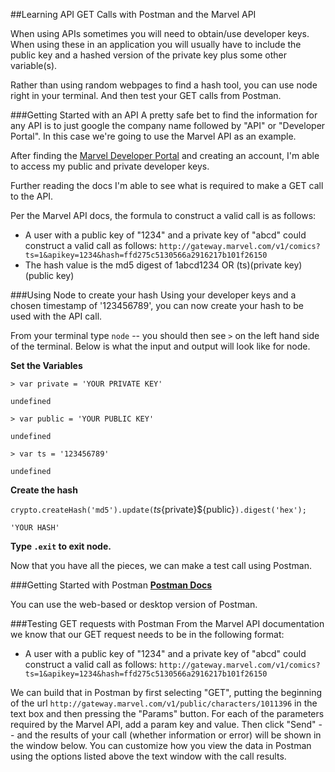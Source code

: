 ##Learning API GET Calls with Postman and the Marvel API

When using APIs sometimes you will need to obtain/use developer keys. When using these in an application you will usually have to include the public key and a hashed version of the private key plus some other variable(s).

Rather than using random webpages to find a hash tool, you can use node right in your terminal. And then test your GET calls from Postman.

###Getting Started with an API
A pretty safe bet to find the information for any API is to just google the company name followed by "API" or "Developer Portal". In this case we're going to use the Marvel API as an example.

After finding the [Marvel Developer Portal](http://developer.marvel.com/) and creating an account, I'm able to access my public and private developer keys.

Further reading the docs I'm able to see what is required to make a GET call to the API.

Per the Marvel API docs, the formula to construct a valid call is as follows:
* A user with a public key of "1234" and a private key of "abcd" could construct a valid call as follows: `http://gateway.marvel.com/v1/comics?ts=1&apikey=1234&hash=ffd275c5130566a2916217b101f26150`
* The hash value is the md5 digest of 1abcd1234 OR (ts)(private key)(public key)

###Using Node to create your hash
Using your developer keys and a chosen timestamp of '123456789', you can now create your hash to be used with the API call.

From your terminal type `node` -- you should then see `>` on the left hand side of the terminal. Below is what the input and output will look like for node.

**Set the Variables**

`> var private = 'YOUR PRIVATE KEY'`

`undefined`

`> var public = 'YOUR PUBLIC KEY'`

`undefined`

`> var ts = '123456789'`

`undefined`

**Create the hash**

`crypto.createHash('md5').update(`${ts}${private}${public}`).digest('hex');`

`'YOUR HASH'`

**Type `.exit` to exit node.**

Now that you have all the pieces, we can make a test call using Postman.

###Getting Started with Postman
**[Postman Docs](https://www.getpostman.com/)**

You can use the web-based or desktop version of Postman.

###Testing GET requests with Postman
From the Marvel API documentation we know that our GET request needs to be in the following format:
* A user with a public key of "1234" and a private key of "abcd" could construct a valid call as follows: `http://gateway.marvel.com/v1/comics?ts=1&apikey=1234&hash=ffd275c5130566a2916217b101f26150`

We can build that in Postman by first selecting "GET", putting  the beginning of the url `http://gateway.marvel.com/v1/public/characters/1011396` 
in the text box and then pressing the "Params" button. For each of the parameters required by the Marvel API, add a param key and value. Then click "Send" -- and the results of your call (whether information or error) will be shown in the window below. You can customize how you view the data in Postman using the options listed above the text window with the call results.
